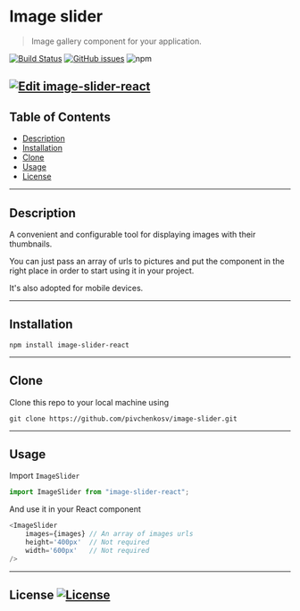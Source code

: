 # Image slider

> Image gallery component for your application.

[![Build Status](https://travis-ci.org/pivchenkosv/image-slider-react.svg?branch=master)](https://travis-ci.org/pivchenkosv/image-slider-react)
[![GitHub issues](https://img.shields.io/github/issues/pivchenkosv/image-slider-react)](https://github.com/pivchenkosv/image-slider-react/issues)
![npm](https://img.shields.io/npm/dt/image-slider-react)

[![Edit image-slider-react](https://codesandbox.io/static/img/play-codesandbox.svg)](https://codesandbox.io/s/image-slider-react-cshbe?fontsize=14)
---

## Table of Contents
- [Description](#description)
- [Installation](#installation)
- [Clone](#clone)
- [Usage](#usage)
- [License](#license)

---

## Description

A convenient and configurable tool for displaying images with their thumbnails.

You can just pass an array of urls to pictures and put the component in the right place 
in order to start using it in your project. 

It's also adopted for mobile devices.

---

## Installation

`npm install image-slider-react`

---

## Clone

Clone this repo to your local machine using 

`git clone https://github.com/pivchenkosv/image-slider.git`

---
## Usage

Import `ImageSlider` 
```js
import ImageSlider from "image-slider-react";
```
And use it in your React component
```js
<ImageSlider 
    images={images} // An array of images urls
    height='400px'  // Not required
    width='600px'   // Not required
/>
```
---

## License  [![License](http://img.shields.io/:license-mit-blue.svg?style=flat)](https://github.com/pivchenkosv/image-slider/blob/master/LICENSE)
